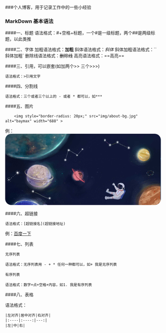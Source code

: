 ###个人博客，用于记录工作中的一些小经验

### MarkDown 基本语法

####一、标题
    语法格式：#+空格+标题，一个#是一级标题，两个##是两级标题，以此类推


####二、字体
    加粗语法格式：**加粗**
    斜体语法格式：*斜体*
    斜体加粗语法格式：``斜体加粗`
    删除线语法格式：~~删除线~~
    高亮语法格式：==高亮==


####三、引用，可以嵌套(如加两个>> 三个>>>)

    语法格式：>引用文字

####四、分割线

    语法格式：三个或者三个以上的 - 或者 * 都可以，如***


####五、图片
    
   ```
       <img style="border-radius: 20px;" src="img/about-bg.jpg"  alt="baymax" width="688" >
   ```

例：<img style="border-radius: 20px;" src="img/about-bg.jpg"  alt="baymax" width="688" >

####六、超链接

    语法格式：[超链接名](超链接地址)
例：[百度一下](http://www.baidu.com) 

####七、列表

    无序列表

    语法格式：无序列表用 - + * 任何一种都可以，如+ 我是无序列表

    有序列表

    语法格式：数字+点+空格+内容，如1. 我是有序列表
    
####八、表格

语法格式：

    |左对齐|居中对齐|右对齐|
    |:----|:----:|---:|
    |左|中|右|
